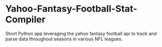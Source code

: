 # Yahoo-Fantasy-Football-Stat-Compiler
Short Python app leveraging the yahoo fantasy football api to track and parse data throughout seasons in various NFL leagues.
